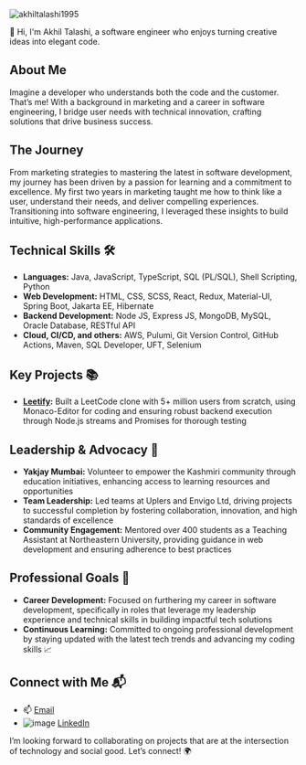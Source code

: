 <p align="left"> <img src="https://komarev.com/ghpvc/?username=akhiltalashi1995&label=Profile%20views&color=0e75b6&style=flat" alt="akhiltalashi1995" /> </p>
👋 Hi, I'm Akhil Talashi, a software engineer who enjoys turning creative ideas into elegant code.

## About Me
Imagine a developer who understands both the code and the customer. That’s me! With a background in marketing and a career in software engineering, I bridge user needs with technical innovation, crafting solutions that drive business success.

## The Journey
From marketing strategies to mastering the latest in software development, my journey has been driven by a passion for learning and a commitment to excellence. My first two years in marketing taught me how to think like a user, understand their needs, and deliver compelling experiences. Transitioning into software engineering, I leveraged these insights to build intuitive, high-performance applications.

## Technical Skills 🛠️
- **Languages:** Java, JavaScript, TypeScript, SQL (PL/SQL), Shell Scripting, Python
- **Web Development:** HTML, CSS, SCSS, React, Redux, Material-UI, Spring Boot, Jakarta EE, Hibernate
- **Backend Development:** Node JS, Express JS, MongoDB, MySQL, Oracle Database, RESTful API
- **Cloud, CI/CD, and others:** AWS, Pulumi, Git Version Control, GitHub Actions, Maven, SQL Developer, UFT, Selenium

## Key Projects 📚
- **[Leetify](https://github.com/AkhilTalashi1995/LEETIFY):** Built a LeetCode clone with 5+ million users from scratch, using Monaco-Editor for coding and ensuring robust backend execution through Node.js streams and Promises for thorough testing
  
## Leadership & Advocacy 🌟
- **Yakjay Mumbai:** Volunteer to empower the Kashmiri community through education initiatives, enhancing access to learning resources and opportunities
- **Team Leadership:** Led teams at Uplers and Envigo Ltd, driving projects to successful completion by fostering collaboration, innovation, and high standards of excellence
- **Community Engagement:** Mentored over 400 students as a Teaching Assistant at Northeastern University, providing guidance in web development and ensuring adherence to best practices 

## Professional Goals 🚀
- **Career Development:** Focused on furthering my career in software development, specifically in roles that leverage my leadership experience and technical skills in building impactful tech solutions
- **Continuous Learning:** Committed to ongoing professional development by staying updated with the latest tech trends and advancing my coding skills 📈

## Connect with Me 📬
- 📫 [Email](mailto:95akhiltalashi@gmail.com)
- ![image](https://github.com/AkhilTalashi1995/AkhilTalashi1995/assets/114716350/87ab34e2-df18-4ef3-b2b6-d25129c032f2) [LinkedIn](https://linkedin.com/in/akhil-talashi)

I’m looking forward to collaborating on projects that are at the intersection of technology and social good. Let’s connect! 🌍


